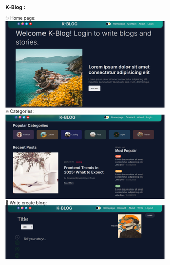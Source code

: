 ### K-Blog :

✨ Home page: ![Homepage](./public/Homerm.png)  
🔥 Categories: ![PayLayout](./public/Categoriesrm.png)  
🚀 Write create blog: ![Write](./public/writerm.png)
